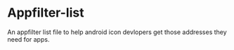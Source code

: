 # Appfilter-list
An appfilter list file to help android icon devlopers get those addresses they need for apps. 
